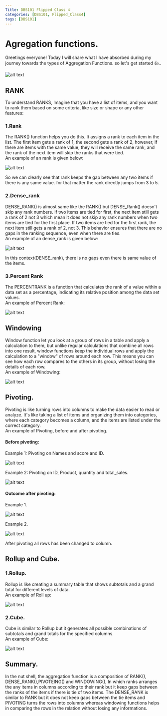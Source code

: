```yaml
---
Title: DBS101 Flipped Class 4
categories: [DBS101, Flipped_Class4]
tags: [DBS101]
---
```



# Agregation functions.
Greetings everyone! Today I will share what I have absorbed during my journey towards the types of Aggregation Functions. so let's get started 👍..

![alt text](<../images fc4/learning_outcome.png>)

## RANK
To understand RANKS, Imagine that you have a list of items, and you want to rank them based on some criteria, like size or shape or any other features:

### 1.Rank 
The RANK() function helps you do this. It assigns a rank to each item in the list. The first item gets a rank of 1, the second gets a rank of 2, however, if there are items with the same value, they will receive the same rank, and the rank of the next item will skip the ranks that were tied.<br>
An example of an rank is given below:

![alt text](<../images fc4/Rank.png>)

So we can clearly see that rank keeps the gap between any two items if there is any same value. for that matter the rank directly jumps from 3 to 5.

### 2.Dense_rank 
DENSE_RANK() is almost same like the RANK() but  DENSE_Rank() doesn't skip any rank numbers. If two items are tied for first, the next item still gets a rank of 2 not 3 which mean it does not skip any rank numbers when two items are tied for the first place. If two items are tied for the first rank, the next item still gets a rank of 2, not 3. This behavior ensures that there are no gaps in the ranking sequence, even when there are ties.<br>
An example of an dense_rank is given below:

![alt text](<../images fc4/Dense_rank.png>)

In this context(DENSE_rank), there is no gaps even there is same value of the items.

### 3.Percent Rank
The PERCENTRANK is a function that calculates the rank of a value within a data set as a percentage, indicating its relative position among the data set values.<br>
An example of Percent Rank:

![alt text](<../images fc4/percent_rank.png>)


## Windowing
Window function let you look at a group of rows in a table and apply a calculation to them, but unlike regular calculations that combine all rows into one result, window functions keep the individual rows and apply the calculation to a "window" of rows around each row. This means you can see how each row compares to the others in its group, without losing the details of each row.<br>
An example of Windowing:

![alt text](<../images fc4/windowing.png>)

## Pivoting.
Pivoting is like turning rows into columns to make the data easier to read or analyze. It's like taking a list of items and organizing them into categories, where each category becomes a column, and the items are listed under the correct category.<br>
An example of Pivoting, before and after pivoting.<br>
#### Before pivoting:
Example 1: Pivoting on Names and score and ID.

![alt text](<../images fc4/before_pivoting.png>)

Example 2: Pivoting on ID, Product, quantity and total_sales.

![alt text](<../images fc4/ex1.png>)

#### Outcome after pivoting:<br>
Example 1.

![alt text](<../images fc4/after_pivoting.png>)

Example 2.

![alt text](<../images fc4/ex2.png>)

After pivoting all rows has been changed to column.
## Rollup and Cube. 
### 1.Rollup.
Rollup is like creating a summary table that shows subtotals and a grand total for different levels of data.<br>
An example of Roll up:

![alt text](<../images fc4/rollup.png>)

### 2.Cube.
Cube is similar to Rollup but it generates all possible combinations of subtotals and grand totals for the specified columns.<br>
An example of Cube:

![alt text](<../images fc4/cube.png>)

## Summary.
In the nut shell, the aggregation function is a composition of RANK(), DENSE_RANK(),PIVOTEING() and WINDOWING(),  In which ranks arranges the any items in columns according to their rank but it keep gaps between the ranks of the items if there is tie of two items. The DENSE_RANK is similar to RANK but it does not keep gaps between the tie items and PIVOTING turns the rows into columns whereas windowing functions helps in comparing the rows in the relation without losing any informations.










